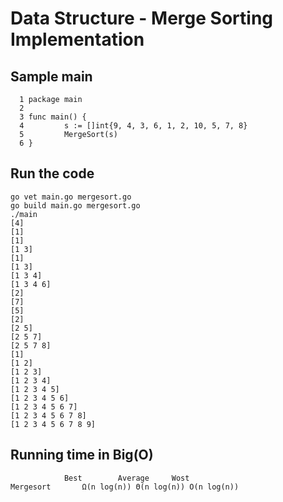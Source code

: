 # Data Structure - Merge Sorting Implementation

## Sample main 

```
  1 package main
  2 
  3 func main() {
  4         s := []int{9, 4, 3, 6, 1, 2, 10, 5, 7, 8}
  5         MergeSort(s)
  6 }
```
## Run the code

```
go vet main.go mergesort.go 
go build main.go mergesort.go 
./main 
[4]
[1]
[1]
[1 3]
[1]
[1 3]
[1 3 4]
[1 3 4 6]
[2]
[7]
[5]
[2]
[2 5]
[2 5 7]
[2 5 7 8]
[1]
[1 2]
[1 2 3]
[1 2 3 4]
[1 2 3 4 5]
[1 2 3 4 5 6]
[1 2 3 4 5 6 7]
[1 2 3 4 5 6 7 8]
[1 2 3 4 5 6 7 8 9]
```

## Running time in Big(O)

```
			Best 		Average		Wost		
Mergesort		Ω(n log(n))	Θ(n log(n))	O(n log(n))
```
